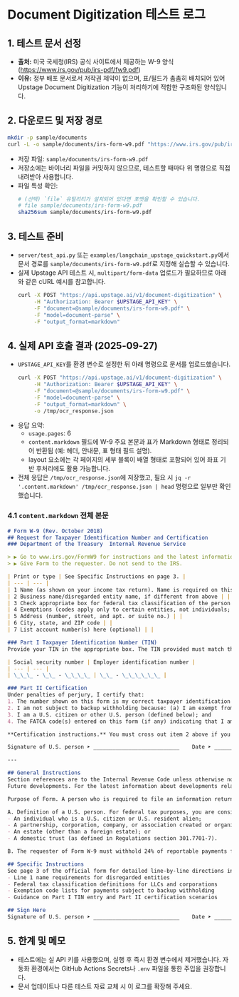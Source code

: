 # Document Digitization 테스트 로그

## 1. 테스트 문서 선정
- **출처:** 미국 국세청(IRS) 공식 사이트에서 제공하는 W-9 양식(https://www.irs.gov/pub/irs-pdf/fw9.pdf)
- **이유:** 정부 배포 문서로서 저작권 제약이 없으며, 표/필드가 촘촘히 배치되어 있어 Upstage Document Digitization 기능이 처리하기에 적합한 구조화된 양식입니다.

## 2. 다운로드 및 저장 경로
```bash
mkdir -p sample/documents
curl -L -o sample/documents/irs-form-w9.pdf "https://www.irs.gov/pub/irs-pdf/fw9.pdf"
```
- 저장 파일: `sample/documents/irs-form-w9.pdf`
- 저장소에는 바이너리 파일을 커밋하지 않으므로, 테스트할 때마다 위 명령으로 직접 내려받아 사용합니다.
- 파일 특성 확인:
  ```bash
  # (선택) `file` 유틸리티가 설치되어 있다면 포맷을 확인할 수 있습니다.
  # file sample/documents/irs-form-w9.pdf
  sha256sum sample/documents/irs-form-w9.pdf
  ```

## 3. 테스트 준비
- `server/test_api.py` 또는 `examples/langchain_upstage_quickstart.py`에서 문서 경로를 `sample/documents/irs-form-w9.pdf`로 지정해 실습할 수 있습니다.
- 실제 Upstage API 테스트 시, `multipart/form-data` 업로드가 필요하므로 아래와 같은 cURL 예시를 참고합니다.
  ```bash
  curl -X POST "https://api.upstage.ai/v1/document-digitization" \
       -H "Authorization: Bearer $UPSTAGE_API_KEY" \
       -F "document=@sample/documents/irs-form-w9.pdf" \
       -F "model=document-parse" \
       -F "output_format=markdown"
  ```

## 4. 실제 API 호출 결과 (2025-09-27)
- `UPSTAGE_API_KEY`를 환경 변수로 설정한 뒤 아래 명령으로 문서를 업로드했습니다.
  ```bash
  curl -X POST "https://api.upstage.ai/v1/document-digitization" \
       -H "Authorization: Bearer $UPSTAGE_API_KEY" \
       -F "document=@sample/documents/irs-form-w9.pdf" \
       -F "model=document-parse" \
       -F "output_format=markdown" \
       -o /tmp/ocr_response.json
  ```
- 응답 요약:
  - `usage.pages`: 6
  - `content.markdown` 필드에 W-9 주요 본문과 표가 Markdown 형태로 정리되어 반환됨 (예: 헤더, 안내문, 표 형태 필드 설명).
  - layout 요소에는 각 페이지의 세부 블록이 배열 형태로 포함되어 있어 좌표 기반 후처리에도 활용 가능합니다.
- 전체 응답은 `/tmp/ocr_response.json`에 저장했고, 필요 시 `jq -r '.content.markdown' /tmp/ocr_response.json | head` 명령으로 일부만 확인했습니다.

### 4.1 `content.markdown` 전체 본문
```markdown
# Form W-9 (Rev. October 2018)
## Request for Taxpayer Identification Number and Certification
### Department of the Treasury  Internal Revenue Service

> ▶ Go to www.irs.gov/FormW9 for instructions and the latest information.
> ▶ Give Form to the requester. Do not send to the IRS.

| Print or type | See Specific Instructions on page 3. |
| --- | --- |
| 1 Name (as shown on your income tax return). Name is required on this line; do not leave this line blank. | |
| 2 Business name/disregarded entity name, if different from above | |
| 3 Check appropriate box for federal tax classification of the person whose name is entered on line 1. Check only one of the following seven boxes. | \[ \] Individual/sole proprietor or single-member LLC  \[ \] C Corporation  \[ \] S Corporation  \[ \] Partnership  \[ \] Trust/estate  \[ \] Limited liability company. Enter the tax classification (C=C corporation, S=S corporation, P=partnership) ➤ ____  \[ \] Other (see instructions) ➤ ____ |
| 4 Exemptions (codes apply only to certain entities, not individuals; see instructions on page 3): | Exempt payee code (if any) _______  Exemption from FATCA reporting code (if any) _______ |
| 5 Address (number, street, and apt. or suite no.) | |
| 6 City, state, and ZIP code | |
| 7 List account number(s) here (optional) | |

### Part I Taxpayer Identification Number (TIN)
Provide your TIN in the appropriate box. The TIN provided must match the name given on line 1 to avoid backup withholding. For individuals, this is generally your social security number (SSN). However, for a resident alien, sole proprietor, or disregarded entity, see the instructions for Part I, later. For other entities, it is your employer identification number (EIN). If you do not have a number, see How to get a TIN, later.

| Social security number | Employer identification number |
| --- | --- |
| \_\_\_ - \_\_ - \_\_\_\_ | \_\_ - \_\_\_\_\_\_ |

### Part II Certification
Under penalties of perjury, I certify that:
1. The number shown on this form is my correct taxpayer identification number (or I am waiting for a number to be issued to me); and
2. I am not subject to backup withholding because: (a) I am exempt from backup withholding, or (b) I have not been notified by the Internal Revenue Service (IRS) that I am subject to backup withholding as a result of a failure to report all interest or dividends, or (c) the IRS has notified me that I am no longer subject to backup withholding; and
3. I am a U.S. citizen or other U.S. person (defined below); and
4. The FATCA code(s) entered on this form (if any) indicating that I am exempt from FATCA reporting is correct.

**Certification instructions.** You must cross out item 2 above if you have been notified by the IRS that you are currently subject to backup withholding because you have failed to report all interest and dividends on your tax return. For real estate transactions, item 2 does not apply. For mortgage interest paid, acquisition or abandonment of secured property, cancellation of debt, contributions to an individual retirement arrangement (IRA), and generally, payments other than interest and dividends, you are not required to sign the certification, but you must provide your correct TIN. See the instructions for Part II, later.

Signature of U.S. person ➤ ___________________________    Date ➤ ____________

---

## General Instructions
Section references are to the Internal Revenue Code unless otherwise noted.
Future developments. For the latest information about developments related to Form W-9 and its instructions, such as legislation enacted after they were published, go to www.irs.gov/FormW9.

Purpose of Form. A person who is required to file an information return with the IRS must obtain your correct taxpayer identification number (TIN) to report, for example, income paid to you, real estate transactions, mortgage interest you paid, acquisition or abandonment of secured property, cancellation of debt, or contributions you made to an IRA.

A. Definition of a U.S. person. For federal tax purposes, you are considered a U.S. person if you are:
- An individual who is a U.S. citizen or U.S. resident alien;
- A partnership, corporation, company, or association created or organized in the United States or under the laws of the United States;
- An estate (other than a foreign estate); or
- A domestic trust (as defined in Regulations section 301.7701-7).

B. The requester of Form W-9 must withhold 24% of reportable payments for backup withholding if you do not furnish your TIN.

## Specific Instructions
See page 3 of the official form for detailed line-by-line directions including:
- Line 1 name requirements for disregarded entities
- Federal tax classification definitions for LLCs and corporations
- Exemption code lists for payments subject to backup withholding
- Guidance on Part I TIN entry and Part II certification scenarios

## Sign Here
Signature of U.S. person ➤ ___________________________    Date ➤ ____________
```

## 5. 한계 및 메모
- 테스트에는 실 API 키를 사용했으며, 실행 후 즉시 환경 변수에서 제거했습니다. 자동화 환경에서는 GitHub Actions Secrets나 `.env` 파일을 통한 주입을 권장합니다.
- 문서 업데이트나 다른 테스트 자료 교체 시 이 로그를 확장해 주세요.
